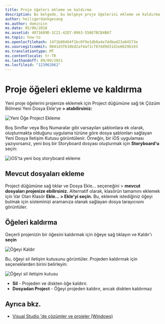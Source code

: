 ```yaml
---
title: Proje öğeleri ekleme ve kaldırma
description: Bu belgede, bu belgeye proje öğelerini ekleme ve kaldırma Mac için Visual Studio
author: heiligerdankgesang
ms.author: dominicn
ms.date: 05/06/2018
ms.assetid: 4071689D-1C21-42D7-8963-550E7BCB4B67
ms.topic: how-to
ms.openlocfilehash: 14f1b08464f1bc0f9e1db8a4e7ddbad23a84573e
ms.sourcegitcommit: 0841d3f610bd2af4af1cf07dd9d31d1e0629b193
ms.translationtype: MT
ms.contentlocale: tr-TR
ms.lasthandoff: 09/09/2021
ms.locfileid: "123962062"
---
```

# <a name="adding-and-removing-project-items"></a>Proje öğeleri ekleme ve kaldırma

Yeni proje öğelerini projenize eklemek için Project düğümüne sağ tık  Çözüm Bölmesi Yeni Dosya Ekle'ye **> atabilirsiniz:**

![Yeni Öğe Project Ekleme](media/add-and-remove-project-items-image1.png)

Boş Sınıflar veya Boş Numaralar gibi varsayılan şablonlara ek olarak, oluşturmakta olduğunu uygulama türüne göre dosya şablonları sağlayan Yeni Dosya İletişim Kutusu görüntülenir. Örneğin, bir iOS uygulaması yazıyorsanız, yeni boş bir Storyboard dosyası oluşturmak için **Storyboard'u** seçin:

![iOS'ta yeni boş storyboard ekleme](media/add-and-remove-project-items-image2.png)

## <a name="adding-existing-files"></a>Mevcut dosyaları ekleme

Project düğümüne sağ tıklar ve Dosya Ekle... seçeneğini > **mevcut dosyaları projenize ebilirsiniz.** Alternatif olarak, klasörün tamamını eklemek için Var Olan Klasör **Ekle... > Ekle'yi seçin.** Bu, eklemek istediğiniz öğeyi bulmak için sisteminizi aramanıza olanak sağlayan dosya tarayıcısını görüntüler.

## <a name="removing-items"></a>Öğeleri kaldırma

Geçerli projenizin bir öğesini kaldırmak için öğeye sağ tıklayın ve Kaldır'ı **seçin**

![Öğeyi Kaldır](media/add-and-remove-project-items-image3.png)

Bu, öğeyi sil iletişim kutusunu görüntüler. Projeden kaldırmak için seçeneklerden birini belirleyin:

![Öğeyi sil iletişim kutusu](media/add-and-remove-project-items-image4.png)

* **Sil** - Projeden ve diskten öğe kaldırır.
* **Dosyadan Project** - Öğeyi projeden kaldırır, ancak diskten kaldırmaz

## <a name="see-also"></a>Ayrıca bkz.

* [Visual Studio 'de çözümler ve projeler (Windows)](/visualstudio/ide/solutions-and-projects-in-visual-studio)